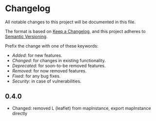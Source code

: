 # Changelog

All notable changes to this project will be documented in this file.

The format is based on [Keep a Changelog](https://keepachangelog.com/en/1.0.0/),
and this project adheres to [Semantic Versioning](https://semver.org/spec/v2.0.0.html).

Prefix the change with one of these keywords:

- _Added_: for new features.
- _Changed_: for changes in existing functionality.
- _Deprecated_: for soon-to-be removed features.
- _Removed_: for now removed features.
- _Fixed_: for any bug fixes.
- _Security_: in case of vulnerabilities.

## 0.4.0

- Changed: removed L (leaflet) from mapInstance, export mapInstance directly
